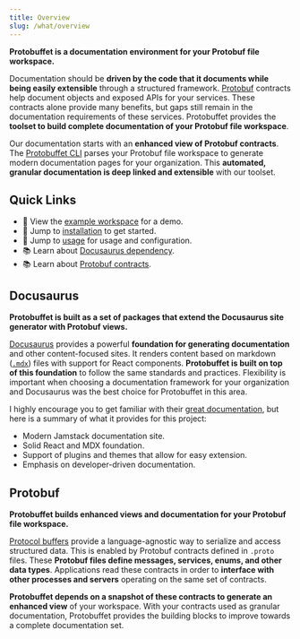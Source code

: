 ```yaml
---
title: Overview
slug: /what/overview
---
```


**Protobuffet is a documentation environment for your Protobuf file workspace.**

Documentation should be **driven by the code that it documents while being easily extensible** through a structured framework. [Protobuf](#protobuf) contracts help document objects and exposed APIs for your services. These contracts alone provide many benefits, but gaps still remain in the documentation requirements of these services. Protobuffet provides the **toolset to build complete documentation of your Protobuf file workspace**.

Our documentation starts with an **enhanced view of Protobuf contracts**. The [Protobuffet CLI](https://github.com/protobuffet/docusaurus-protobuffet/tree/master/packages/docusaurus-protobuffet#cli-commands) parses your Protobuf file workspace to generate modern documentation pages for your organization. This **automated, granular documentation is deep linked and extensible** with our toolset.

## Quick Links
- 🍿 View the [example workspace](/protodocs/protobuffet/example/ad/v1/ads.proto) for a demo.
- 🚀 Jump to [installation](/docs/how/installation) to get started.
- 🚢 Jump to [usage](/docs/how/usage) for usage and configuration.
- 📚 Learn about [Docusaurus dependency](#docusaurus).
- 📚 Learn about [Protobuf contracts](#protobuf).

## Docusaurus

**Protobuffet is built as a set of packages that extend the Docusaurus site generator with Protobuf views.**

[Docusaurus](https://docusaurus.io/docs/) provides a powerful **foundation for generating documentation** and other content-focused sites. It renders content based on markdown ([`.mdx`](https://mdxjs.com/)) files with support for React components. **Protobuffet is built on top of this foundation** to follow the same standards and practices. Flexibility is important when choosing a documentation framework for your organization and Docusaurus was the best choice for Protobuffet in this area.

I highly encourage you to get familiar with their [great documentation](https://docusaurus.io/docs/docs-introduction), but here is a summary of what it provides for this project:

- Modern Jamstack documentation site.
- Solid React and MDX foundation.
- Support of plugins and themes that allow for easy extension.
- Emphasis on developer-driven documentation.

## Protobuf

**Protobuffet builds enhanced views and documentation for your Protobuf file workspace.**

[Protocol buffers](https://developers.google.com/protocol-buffers/docs/overview) provide a language-agnostic way to serialize and access structured data. This is enabled by Protobuf contracts defined in `.proto` files. These **Protobuf files define messages, services, enums, and other data types**. Applications read these contracts in order to **interface with other processes and servers** operating on the same set of contracts.

**Protobuffet depends on a snapshot of these contracts to generate an enhanced view** of your workspace. With your contracts used as granular documentation, Protobuffet provides the building blocks to improve towards a complete documentation set.